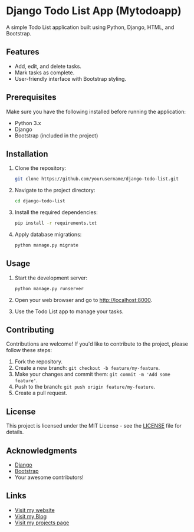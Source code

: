 # Django Todo List App (Mytodoapp)

A simple Todo List application built using Python, Django, HTML, and Bootstrap.

## Features

- Add, edit, and delete tasks.
- Mark tasks as complete.
- User-friendly interface with Bootstrap styling.

## Prerequisites

Make sure you have the following installed before running the application:

- Python 3.x
- Django
- Bootstrap (included in the project)

## Installation

1. Clone the repository:

    ```bash
    git clone https://github.com/yourusername/django-todo-list.git
    ```

2. Navigate to the project directory:

    ```bash
    cd django-todo-list
    ```

3. Install the required dependencies:

    ```bash
    pip install -r requirements.txt
    ```

4. Apply database migrations:

    ```bash
    python manage.py migrate
    ```

## Usage

1. Start the development server:

    ```bash
    python manage.py runserver
    ```

2. Open your web browser and go to [http://localhost:8000](http://localhost:8000).

3. Use the Todo List app to manage your tasks.

## Contributing

Contributions are welcome! If you'd like to contribute to the project, please follow these steps:

1. Fork the repository.
2. Create a new branch: `git checkout -b feature/my-feature`.
3. Make your changes and commit them: `git commit -m 'Add some feature'`.
4. Push to the branch: `git push origin feature/my-feature`.
5. Create a pull request.

## License

This project is licensed under the MIT License - see the [LICENSE](LICENSE) file for details.

## Acknowledgments

- [Django](https://www.djangoproject.com/)
- [Bootstrap](https://getbootstrap.com/)
- Your awesome contributors!

## Links

- [Visit my website](iamachintha.site)
- [Visit my Blog](https://achisnap.wordpress.com/)
- [Visit my projects page](https://allmyprojects0.wordpress.com)


